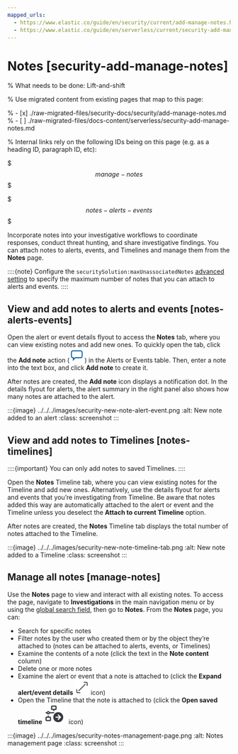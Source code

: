 ```yaml
---
mapped_urls:
  - https://www.elastic.co/guide/en/security/current/add-manage-notes.html
  - https://www.elastic.co/guide/en/serverless/current/security-add-manage-notes.html
---
```


# Notes [security-add-manage-notes]

% What needs to be done: Lift-and-shift

% Use migrated content from existing pages that map to this page:

% - [x] ./raw-migrated-files/security-docs/security/add-manage-notes.md
% - [ ] ./raw-migrated-files/docs-content/serverless/security-add-manage-notes.md

% Internal links rely on the following IDs being on this page (e.g. as a heading ID, paragraph ID, etc):

$$$manage-notes$$$

$$$notes-alerts-events$$$

Incorporate notes into your investigative workflows to coordinate responses, conduct threat hunting, and share investigative findings. You can attach notes to alerts, events, and Timelines and manage them from the **Notes** page.

::::{note}
Configure the `securitySolution:maxUnassociatedNotes` [advanced setting](/solutions/security/get-started/configure-advanced-settings.md#max-notes-alerts-events) to specify the maximum number of notes that you can attach to alerts and events.
::::



## View and add notes to alerts and events [notes-alerts-events]

Open the alert or event details flyout to access the **Notes** tab, where you can view existing notes and add new ones. To quickly open the tab, click the **Add note** action (![Add note action](../../../images/security-create-note-icon.png "title =20x20")) in the Alerts or Events table. Then, enter a note into the text box, and click **Add note** to create it.

After notes are created, the **Add note** icon displays a notification dot. In the details flyout for alerts, the alert summary in the right panel also shows how many notes are attached to the alert.

:::{image} ../../../images/security-new-note-alert-event.png
:alt: New note added to an alert
:class: screenshot
:::


## View and add notes to Timelines [notes-timelines]

::::{important}
You can only add notes to saved Timelines.
::::


Open the **Notes** Timeline tab, where you can view existing notes for the Timeline and add new ones. Alternatively, use the details flyout for alerts and events that you’re investigating from Timeline. Be aware that notes added this way are automatically attached to the alert or event and the Timeline unless you deselect the **Attach to current Timeline** option.

After notes are created, the **Notes** Timeline tab displays the total number of notes attached to the Timeline.

:::{image} ../../../images/security-new-note-timeline-tab.png
:alt: New note added to a Timeline
:class: screenshot
:::


## Manage all notes [manage-notes]

Use the **Notes** page to view and interact with all existing notes. To access the page, navigate to **Investigations** in the main navigation menu or by using the [global search field](/explore-analyze/find-and-organize/find-apps-and-objects.md), then go to **Notes**. From the **Notes** page, you can:

* Search for specific notes
* Filter notes by the user who created them or by the object they’re attached to (notes can be attached to alerts, events, or Timelines)
* Examine the contents of a note (click the text in the **Note content** column)
* Delete one or more notes
* Examine the alert or event that a note is attached to (click the **Expand alert/event details** ![Preview alert or event action](../../../images/security-notes-page-document-details.png "title =20x20") icon)
* Open the Timeline that the note is attached to (click the **Open saved timeline** ![Open Timeline action](../../../images/security-notes-page-timeline-details.png "title =20x20") icon)

:::{image} ../../../images/security-notes-management-page.png
:alt: Notes management page
:class: screenshot
:::

